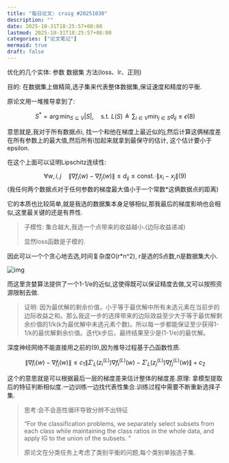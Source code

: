 ```yaml
---
title: "每日论文: craig #20251030"
description: ""
date: 2025-10-31T18:25:57+08:00
lastmod: 2025-10-31T18:25:57+08:00
categories: ["论文笔记"]
mermaid: true
draft: false
---
```


优化的几个实体: 参数 数据集 方法(loss、lr、正则)

目的: 在数据集上做精简,选子集来代表整体数据集,保证速度和精度的平衡.

原论文用一堆推导拿到了:

$$S^{*} = \arg \min_{S \subseteq V} |S|, \quad \text{s.t. } L(S) \triangleq \sum_{i \in V} \min_{j \in S} d_{ij} \le \epsilon (8)$$ 

意思就是,我对于所有数据点i, 找一个和他在梯度上最近似的j,然后计算这俩梯度差在所有参数上的最大值,然后所有i加起来就拿到最保守的估计, 这个估计要小于epsilon.

在这个上面可以证明Lipschitz连续性:

$$\forall w, i, j \quad \left\| \nabla f_i(w) - \nabla f_j(w) \right\| \le d_{ij} \le \text{const.} \cdot \|x_i - x_j\| (9)$$(我任何两个数据点对于任何参数的梯度最大值小于一个常数*这俩数据点的距离)

它的本质也比较简单,就是我选的数据集本身足够相似,那我最后的梯度影响也会相似,这里最关键的还是有界性.

> 子模性: 集合越大,我选一个点带来的收益越小.(边际收益递减)
>
> 显然loss函数是子模的.

因此可以一个个贪心地去选,时间复杂度O(r\*n^2), r是选的S点数,n是数据集大小.

![img](https://blog-cdn.yht.life/blog/202510311825421.png)

而这里贪婪算法提供了一个1-1/e的近似,这使得既可以保证精度去做,又可以按照资源限制去做.

> 证明: 因为最优解的剩余价值，小于等于最优解中所有未选元素在当前步的边际收益之和。那么我这一步的选择带来的边际效益至少大于等于最优解剩余价值的1/k(k为最优解中未选元素个数)。所以每一步都能保证至少获得1-1/k的最优解剩余价值。迭代k步后，最终结果至少是(1-1/e)的最优解。

深度神经网络不能直接用之前的(9),因为推导过程基于凸函数性质.

$$ \left\| \nabla f_i(w) - \nabla f_j(w) \right\| \le c_1 \left\| {\Sigma'}_{L}(z_i^{(L)}) \nabla f_i^{(L)}(w) - {\Sigma'}_{L}(z_j^{(L)}) \nabla f_j^{(L)}(w) \right\| + c_2 $$

这个的意思就是可以根据最后一层的梯度差来估计整体的梯度差.原理: 拿模型提取后的特征判断相似度.一边训练一边找代表性集合.训练过程中需要不断重新选择子集.

> 思考:会不会恶性循环导致分辨不出特征
>
> “For the classification problems, we separately select subsets from each class while maintaining the class ratios in the whole data, and apply IG to the union of the subsets. ”
>
> 原论文在分类任务上考虑了类别平衡的问题,每个类别单独选子集.
